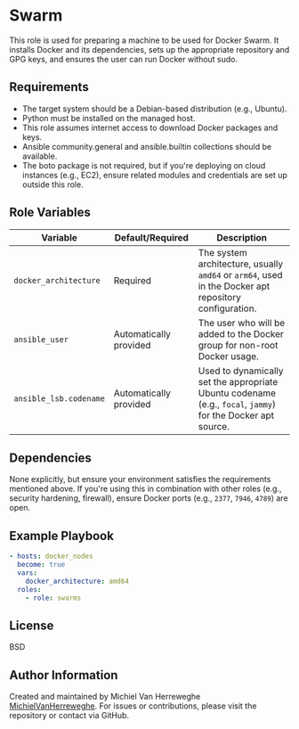 # Swarm
This role is used for preparing a machine to be used for Docker Swarm. It installs Docker and its dependencies, sets up the appropriate repository and GPG keys, and ensures the user can run Docker without sudo.

## Requirements
- The target system should be a Debian-based distribution (e.g., Ubuntu).
- Python must be installed on the managed host.
- This role assumes internet access to download Docker packages and keys.
- Ansible community.general and ansible.builtin collections should be available.
- The boto package is not required, but if you're deploying on cloud instances (e.g., EC2), ensure related modules and credentials are set up outside this role.

## Role Variables
| Variable               | Default/Required       | Description                                                                                                 |
| ---------------------- | ---------------------- | ----------------------------------------------------------------------------------------------------------- |
| `docker_architecture`  | Required               | The system architecture, usually `amd64` or `arm64`, used in the Docker apt repository configuration.       |
| `ansible_user`         | Automatically provided | The user who will be added to the Docker group for non-root Docker usage.                                   |
| `ansible_lsb.codename` | Automatically provided | Used to dynamically set the appropriate Ubuntu codename (e.g., `focal`, `jammy`) for the Docker apt source. |

## Dependencies

None explicitly, but ensure your environment satisfies the requirements mentioned above. If you're using this in combination with other roles (e.g., security hardening, firewall), ensure Docker ports (e.g., `2377`, `7946`, `4789`) are open.

## Example Playbook
```yaml
- hosts: docker_nodes
  become: true
  vars:
    docker_architecture: amd64
  roles:
    - role: swarms
```

## License
BSD

## Author Information
Created and maintained by Michiel Van Herreweghe [MichielVanHerreweghe](https://github.com/MichielVanHerreweghe). For issues or contributions, please visit the repository or contact via GitHub.